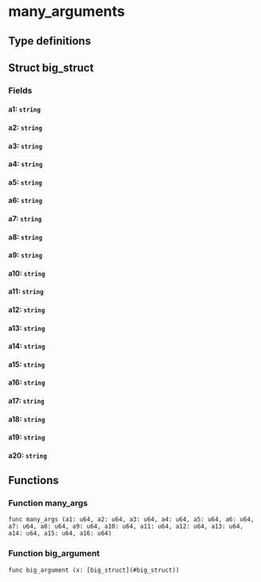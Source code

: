 # many_arguments



## Type definitions

## Struct big_struct



### Fields

#### a1: `string`

#### a2: `string`

#### a3: `string`

#### a4: `string`

#### a5: `string`

#### a6: `string`

#### a7: `string`

#### a8: `string`

#### a9: `string`

#### a10: `string`

#### a11: `string`

#### a12: `string`

#### a13: `string`

#### a14: `string`

#### a15: `string`

#### a16: `string`

#### a17: `string`

#### a18: `string`

#### a19: `string`

#### a20: `string`



## Functions

### Function many_args

`func many_args (a1: u64, a2: u64, a3: u64, a4: u64, a5: u64, a6: u64, a7: u64, a8: u64, a9: u64, a10: u64, a11: u64, a12: u64, a13: u64, a14: u64, a15: u64, a16: u64)`


### Function big_argument

`func big_argument (x: [big_struct](#big_struct))`

